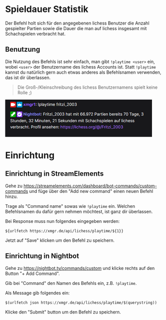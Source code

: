 # Spieldauer Statistik

Der Befehl holt sich für den angegebenen lichess Benutzer die Anzahl gespielter Partien sowie die Dauer die man auf
lichess insgesamt mit Schachspielen verbracht hat.

## Benutzung

Die Nutzung des Befehls ist sehr einfach, man gibt `!playtime <user>` ein, wobei `<user>` der Benutzername des lichess
Accounts ist. Statt `!playtime` kannst du natürlich gern auch etwas anderes als Befehlsnamen verwenden, das ist dir
überlassen.

> Die Groß-/Kleinschreibung des lichess Benutzernamens spielt keine Rolle ;)

![img.png](../images/playtime-fritzi.png)

# Einrichtung

## Einrichtung in StreamElements

Gehe zu https://streamelements.com/dashboard/bot-commands/custom-commands und füge über den "Add new command" einen
neuen Befehl hinzu.

Trage als "Command name" sowas wie `!playtime` ein. Welchen Befehlsnamen du dafür gern nehmen möchtest, ist ganz dir
überlassen.

Bei Response muss nun folgendes eingegeben werden:

```
${urlfetch https://xmgr.de/api/lichess/playtime/${1}}
```

Jetzt auf "Save" klicken um den Befehl zu speichern.

## Einrichtung in Nightbot

Gehe zu https://nightbot.tv/commands/custom und klicke rechts auf den Button
"+ Add Command".

Gib bei "Command" den Namen des Befehls ein, z.B. `!playtime`.

Als Message gib folgendes ein:

```
$(urlfetch json https://xmgr.de/api/lichess/playtime/$(querystring))
```

Klicke den "Submit" button um den Befehl zu speichern.

